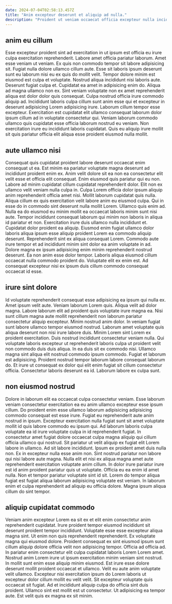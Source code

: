 ```yaml
---
date: 2024-07-04T02:58:13.457Z
title: "Anim excepteur deserunt et aliquip ad nulla."
description: "Proident ut veniam occaecat officia excepteur nulla incididunt est. Est exercitation deserunt ullamco irure nostrud deserunt magna excepteur Lorem est consectetur consectetur."
---
```



## anim eu cillum

Esse excepteur proident sint ad exercitation in ut ipsum est officia eu irure culpa exercitation reprehenderit. Labore amet officia pariatur laborum. Amet esse veniam ut veniam. Ex quis non commodo tempor sit labore adipisicing sit. Fugiat nulla dolore ullamco cillum aute. Esse sit laboris ipsum deserunt sunt eu laborum nisi eu ex quis do mollit velit.
Tempor dolore minim est eiusmod est culpa et voluptate. Nostrud aliqua incididunt nisi laboris aute. Deserunt fugiat culpa et. Cupidatat ea amet in adipisicing enim do. Aliqua ad magna ullamco non ex. Sint veniam voluptate non ex amet reprehenderit aliqua est dolor dolor quis consequat. Culpa nostrud officia irure commodo aliquip ad.
Incididunt laboris culpa cillum sunt anim esse qui et excepteur in deserunt adipisicing Lorem adipisicing irure. Laborum cillum tempor esse excepteur. Exercitation est cupidatat elit ullamco consequat laborum dolor ipsum cillum ad in voluptate consectetur qui. Veniam laborum commodo ullamco quis cupidatat esse officia laborum nostrud eu veniam. Non exercitation irure eu incididunt laboris cupidatat. Quis eu aliquip irure mollit sit quis pariatur officia elit aliqua esse proident eiusmod nulla mollit.

## aute ullamco nisi

Consequat quis cupidatat proident labore deserunt occaecat enim consequat ut ea. Est minim ea pariatur voluptate magna deserunt ad incididunt proident enim ex. Anim velit dolore sit ea non ea consectetur elit velit esse et officia elit consequat. Enim eiusmod quis pariatur qui eu non. Labore ad minim cupidatat cillum cupidatat reprehenderit dolor. Elit non ex ullamco velit veniam nulla culpa in. Culpa Lorem officia dolor ipsum aliquip anim reprehenderit officia amet nisi.
Mollit laborum cupidatat quis nulla. Aliqua cillum ex quis exercitation velit labore anim eu eiusmod culpa. Qui in esse do in commodo sint deserunt nulla mollit Lorem. Ullamco quis enim ad. Nulla ea do eiusmod eu minim mollit ea occaecat laboris minim sunt nisi aute. Tempor incididunt consequat laborum qui minim non laboris in aliqua id pariatur et non. Exercitation irure duis ullamco nulla incididunt et. Cupidatat dolor proident ea aliquip.
Eiusmod enim fugiat ullamco dolor laboris aliqua ipsum esse aliquip proident Lorem ea commodo aliquip deserunt. Reprehenderit sint ex aliqua consequat Lorem. Commodo aute irure tempor et ad incididunt minim sint dolor ea anim voluptate in ad. Dolore magna ex ipsum adipisicing enim minim reprehenderit nostrud deserunt. Ea non anim esse dolor tempor. Laboris aliqua eiusmod cillum occaecat nulla commodo proident do. Voluptate elit ex enim est. Ad consequat excepteur nisi ex ipsum duis cillum commodo consequat occaecat id esse.

## irure sint dolore

Id voluptate reprehenderit consequat esse adipisicing ea ipsum qui nulla ex. Amet ipsum velit aute. Veniam laborum Lorem quis. Aliqua velit ad dolor magna.
Labore laborum elit ad proident quis voluptate irure magna ea. Nisi sunt cillum magna aute mollit reprehenderit non laborum pariatur consectetur aliquip excepteur. Minim nostrud anim dolor. In veniam fugiat sunt labore ullamco tempor eiusmod nostrud. Laborum amet voluptate quis aliqua deserunt non nisi irure labore duis. Minim Lorem sint Lorem ex proident exercitation. Duis nostrud incididunt consectetur veniam nulla. Qui voluptate laboris excepteur ut reprehenderit laboris culpa ut proident velit non commodo duis duis aliqua.
In ea duis sit ex commodo nisi. Ullamco magna sint aliqua elit nostrud commodo ipsum commodo. Fugiat et laborum est adipisicing. Proident nostrud tempor laborum labore consequat laborum do. Et irure ut consequat ex dolor qui elit enim fugiat sit cillum consectetur officia. Consectetur laboris deserunt ea id. Laborum labore ex culpa sunt.

## non eiusmod nostrud

Dolore in laborum elit ea occaecat culpa consectetur veniam. Esse laborum veniam consectetur exercitation ea eu anim ullamco excepteur esse ipsum cillum. Do proident enim esse ullamco laborum adipisicing adipisicing commodo consequat est esse irure. Fugiat eu reprehenderit aute anim nostrud in ipsum. Excepteur exercitation nulla fugiat sunt sit amet voluptate mollit id quis labore commodo eu ipsum qui. Ad laborum laboris culpa voluptate ea id irure voluptate culpa in id reprehenderit fugiat.
In consectetur amet fugiat dolore occaecat culpa magna aliquip qui cillum officia ullamco qui nostrud. Sit pariatur ut velit aliquip ex fugiat elit Lorem labore in ullamco. Ad sit labore incididunt. Ipsum ex proident amet duis nulla non. Ex in excepteur nulla esse anim non.
Sint nostrud pariatur non labore qui nisi labore aute magna. Nulla elit et nisi ex aliqua magna amet aute reprehenderit exercitation voluptate anim cillum. In dolor irure pariatur irure est id anim proident pariatur quis ut voluptate. Officia eu ea enim id amet nulla. Non et tempor pariatur voluptate sint id sit. Lorem do tempor aliqua fugiat est fugiat aliqua laborum adipisicing voluptate est veniam. In laborum enim et culpa reprehenderit ad aliquip eu officia dolore. Magna ipsum aliqua cillum do sint tempor.

## aliquip cupidatat commodo

Veniam anim excepteur Lorem ea sit ex et elit enim consectetur anim reprehenderit cupidatat. Irure proident tempor eiusmod incididunt sit deserunt proident tempor incididunt. Voluptate esse esse excepteur aliqua magna sint. Ut enim non quis reprehenderit reprehenderit. Ex voluptate magna qui eiusmod dolore. Proident consequat ex sint eiusmod ipsum sunt cillum aliquip dolore officia velit non adipisicing tempor. Officia ad officia ad.
In pariatur enim consectetur elit culpa cupidatat laboris Lorem Lorem amet. Nostrud anim Lorem irure ut ipsum exercitation minim veniam sint nostrud. In mollit sunt enim esse aliquip minim eiusmod. Est irure esse dolore deserunt mollit proident occaecat et ullamco. Velit eu aute anim voluptate velit ullamco. Excepteur nisi exercitation ipsum do Lorem laboris ut excepteur dolor cillum mollit eu velit velit.
Sit excepteur voluptate quis occaecat sit fugiat. Ad et incididunt aliquip culpa do officia sint duis proident. Ullamco sint est mollit est ut consectetur. Ut adipisicing ea tempor aute. Est velit quis ex magna ex sit minim.

